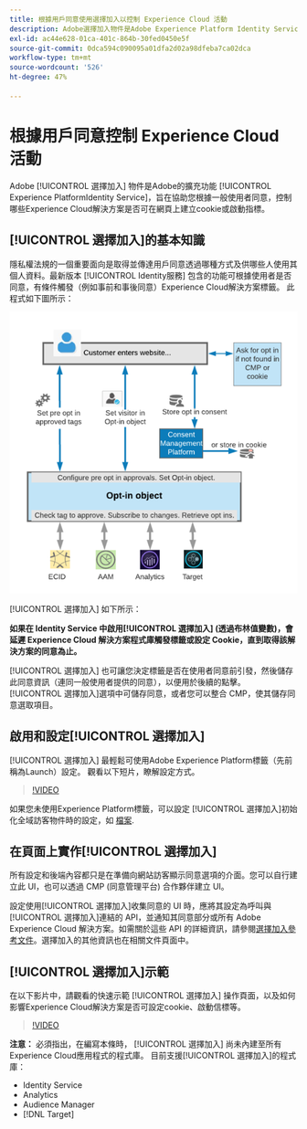 ```yaml
---
title: 根據用戶同意使用選擇加入以控制 Experience Cloud 活動
description: Adobe選擇加入物件是Adobe Experience Platform Identity Service的擴充功能，旨在協助您根據一般使用者同意，控制哪些Experience Cloud解決方案能否在網頁上建立Cookie及啟動指標。
exl-id: ac44e628-01ca-401c-864b-30fed0450e5f
source-git-commit: 0dca594c090095a01dfa2d02a98dfeba7ca02dca
workflow-type: tm+mt
source-wordcount: '526'
ht-degree: 47%

---
```


# 根據用戶同意控制 Experience Cloud 活動

Adobe [!UICONTROL 選擇加入] 物件是Adobe的擴充功能 [!UICONTROL Experience PlatformIdentity Service]，旨在協助您根據一般使用者同意，控制哪些Experience Cloud解決方案是否可在網頁上建立cookie或啟動指標。

## [!UICONTROL 選擇加入]的基本知識

隱私權法規的一個重要面向是取得並傳達用戶同意透過哪種方式及供哪些人使用其個人資料。最新版本 [!UICONTROL Identity服務] 包含的功能可根據使用者是否同意，有條件觸發（例如事前和事後同意）Experience Cloud解決方案標籤。 此程式如下圖所示：

![[!UICONTROL 選擇加入]的運作方式圖](assets/opt-in.png)

[!UICONTROL 選擇加入] 如下所示：

**如果在 Identity Service 中啟用[!UICONTROL 選擇加入] (透過布林值變數)，會延遲 Experience Cloud 解決方案程式庫觸發標籤或設定 Cookie，直到取得該解決方案的同意為止。**

[!UICONTROL 選擇加入] 也可讓您決定標籤是否在使用者同意前引發，然後儲存此同意資訊（連同一般使用者提供的同意），以便用於後續的點擊。 [!UICONTROL 選擇加入]選項中可儲存同意，或者您可以整合 CMP，使其儲存同意選取項目。

## 啟用和設定[!UICONTROL 選擇加入]

[!UICONTROL 選擇加入] 最輕鬆可使用Adobe Experience Platform標籤（先前稱為Launch）設定。 觀看以下短片，瞭解設定方式。

>[!VIDEO](https://video.tv.adobe.com/v/26431/?quality=12)

如果您未使用Experience Platform標籤，可以設定 [!UICONTROL 選擇加入]初始化全域訪客物件時的設定，如 [檔案](https://experienceleague.adobe.com/docs/id-service/using/implementation/opt-in-service/getting-started.html?lang=en).

## 在頁面上實作[!UICONTROL 選擇加入]

所有設定和後端內容都只是在準備向網站訪客顯示同意選項的介面。您可以自行建立此 UI，也可以透過 CMP (同意管理平台) 合作夥伴建立 UI。

設定使用[!UICONTROL 選擇加入]收集同意的 UI 時，應將其設定為呼叫與[!UICONTROL 選擇加入]連結的 API，並通知其同意部分或所有 Adobe Experience Cloud 解決方案。如需關於這些 API 的詳細資訊，請參閱[選擇加入參考文件](https://experienceleague.adobe.com/docs/id-service/using/implementation/opt-in-service/api.html?lang=en)。選擇加入的其他資訊也在相關文件頁面中。

## [!UICONTROL 選擇加入]示範

在以下影片中，請觀看的快速示範 [!UICONTROL 選擇加入] 操作頁面，以及如何影響Experience Cloud解決方案是否可設定cookie、啟動信標等。

>[!VIDEO](https://video.tv.adobe.com/v/26432/?quality=12)

**注意：** 必須指出，在編寫本條時， [!UICONTROL 選擇加入] 尚未內建至所有Experience Cloud應用程式的程式庫。 目前支援[!UICONTROL 選擇加入]的程式庫：

* Identity Service
* Analytics
* Audience Manager
* [!DNL Target]
